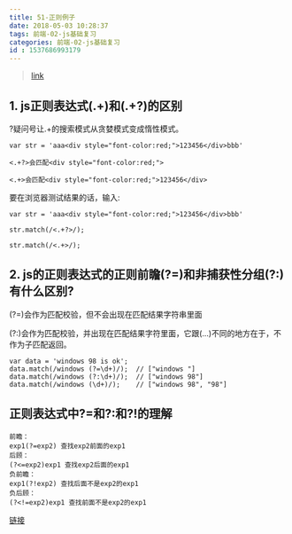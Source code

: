 ```yaml
---
title: 51-正则例子
date: 2018-05-03 10:28:37
tags: 前端-02-js基础复习
categories: 前端-02-js基础复习
id : 1537686993179
---
```

> [link](https://www.cnblogs.com/moqing/archive/2016/07/13/5665126.html)

## 1. js正则表达式(.+)和(.+?)的区别

?疑问号让.+的搜索模式从贪婪模式变成惰性模式。


```
var str = 'aaa<div style="font-color:red;">123456</div>bbb'

<.+?>会匹配<div style="font-color:red;">

<.+>会匹配<div style="font-color:red;">123456</div>
```


要在浏览器测试结果的话，输入:


```
var str = 'aaa<div style="font-color:red;">123456</div>bbb'

str.match(/<.+?>/);

str.match(/<.+>/);
```

## 2. js的正则表达式的正则前瞻(?=)和非捕获性分组(?:)有什么区别?

(?=)会作为匹配校验，但不会出现在匹配结果字符串里面

(?:)会作为匹配校验，并出现在匹配结果字符里面，它跟(...)不同的地方在于，不作为子匹配返回。

```
var data = 'windows 98 is ok';
data.match(/windows (?=\d+)/);  // ["windows "]
data.match(/windows (?:\d+)/);  // ["windows 98"]
data.match(/windows (\d+)/);    // ["windows 98", "98"]
```

## 正则表达式中?=和?:和?!的理解

```
前瞻：
exp1(?=exp2) 查找exp2前面的exp1
后顾：
(?<=exp2)exp1 查找exp2后面的exp1
负前瞻：
exp1(?!exp2) 查找后面不是exp2的exp1
负后顾：
(?<!=exp2)exp1 查找前面不是exp2的exp1
```

[链接](https://blog.csdn.net/csm0912/article/details/81206848)